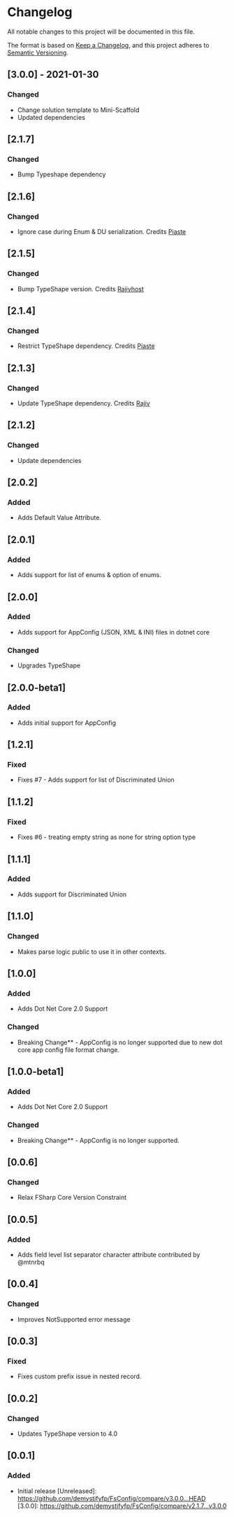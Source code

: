 # Changelog

All notable changes to this project will be documented in this file.

The format is based on [Keep a Changelog](https://keepachangelog.com/en/1.0.0/),
and this project adheres to [Semantic Versioning](https://semver.org/spec/v2.0.0.html).

## [3.0.0] - 2021-01-30

### Changed
- Change solution template to Mini-Scaffold
- Updated dependencies

## [2.1.7]

### Changed
- Bump Typeshape dependency

## [2.1.6]

### Changed
- Ignore case during Enum & DU serialization. Credits [Piaste](https://github.com/piaste)

## [2.1.5]

### Changed
- Bump TypeShape version. Credits [Rajivhost](https://github.com/rajivhost)

## [2.1.4]

### Changed
- Restrict TypeShape dependency. Credits [Piaste](https://github.com/piaste)

## [2.1.3]

### Changed
- Update TypeShape dependency. Credits [Rajiv](https://github.com/Rajivhost)

## [2.1.2]

### Changed
- Update dependencies

## [2.0.2]

### Added
- Adds Default Value Attribute.

## [2.0.1]

### Added
- Adds support for list of enums & option of enums.

## [2.0.0]

### Added
- Adds support for AppConfig (JSON, XML & INI) files in dotnet core

### Changed
- Upgrades TypeShape

## [2.0.0-beta1]

### Added
- Adds initial support for AppConfig

## [1.2.1]

### Fixed
- Fixes #7 - Adds support for list of Discriminated Union

## [1.1.2]

### Fixed
- Fixes #6 - treating empty string as none for string option type

## [1.1.1]

### Added
- Adds support for Discriminated Union

## [1.1.0]

### Changed
- Makes parse logic public to use it in other contexts.

## [1.0.0]

### Added
- Adds Dot Net Core 2.0 Support

### Changed
- Breaking Change** - AppConfig is no longer supported due to new dot core app config file format change.

## [1.0.0-beta1]

### Added
- Adds Dot Net Core 2.0 Support

### Changed
- Breaking Change** - AppConfig is no longer supported.

## [0.0.6]

### Changed
- Relax FSharp Core Version Constraint

## [0.0.5]

### Added
- Adds field level list separator character attribute contributed by @mtnrbq

## [0.0.4]

### Changed
- Improves NotSupported error message

## [0.0.3]

### Fixed
- Fixes custom prefix issue in nested record.

## [0.0.2]

### Changed
- Updates TypeShape version to 4.0

## [0.0.1]

### Added
- Initial release
[Unreleased]: https://github.com/demystifyfp/FsConfig/compare/v3.0.0...HEAD
[3.0.0]: https://github.com/demystifyfp/FsConfig/compare/v2.1.7...v3.0.0
